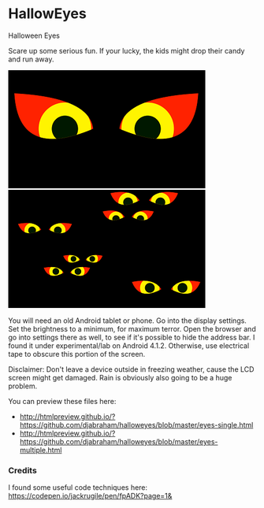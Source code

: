# HallowEyes

Halloween Eyes

Scare up some serious fun. If your lucky, the kids might drop their candy and run away.

![eyes-single.png](eyes-single.png) ![eyes-multiple.png](eyes-multiple.png)

You will need an old Android tablet or phone. Go into the display settings. Set the brightness to a minimum, for maximum terror. Open the browser and go into settings there as well, to see if it's possible to hide the address bar. I found it under experimental/lab on Android 4.1.2. Otherwise, use electrical tape to obscure this portion of the screen.

Disclaimer: Don't leave a device outside in freezing weather, cause the LCD screen might get damaged. Rain is obviously also going to be a huge problem.

You can preview these files here:
- http://htmlpreview.github.io/?https://github.com/djabraham/halloweyes/blob/master/eyes-single.html
- http://htmlpreview.github.io/?https://github.com/djabraham/halloweyes/blob/master/eyes-multiple.html

### Credits
  I found some useful code techniques here:
  https://codepen.io/jackrugile/pen/fpADK?page=1&
  


